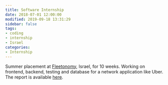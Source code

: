 ```yaml
---
title: Software Internship
date: 2018-07-01 12:00:00
modified: 2019-09-18 13:31:29
sidebar: false
tags:
- coding
- internship
- Israel
categories:
- Internship
---
```


Summer placement at [Fleetonomy](https://fleetonomy.io/), Israel, for 10 weeks. Working on frontend, backend, testing and database for a network application like Uber. The report is available [here](/uploads/Summer_2018_Intern_Report.pdf).
